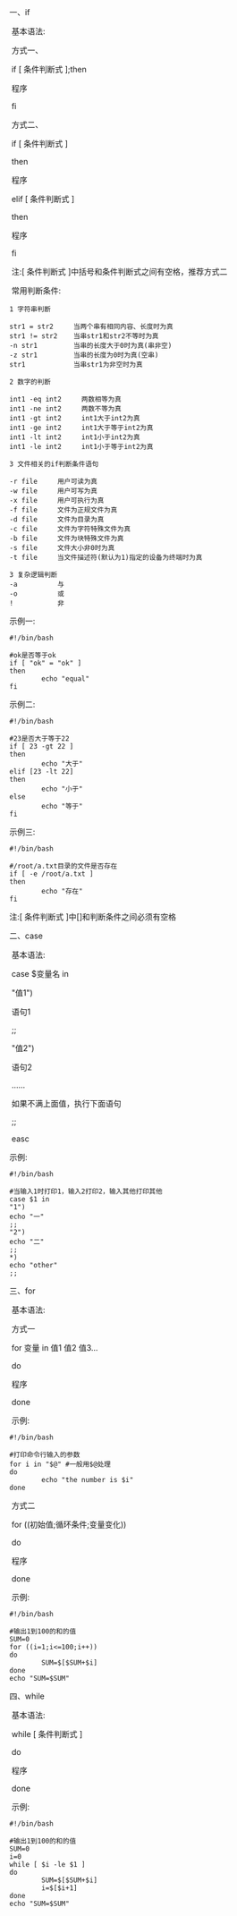 一、if

​	基本语法:

​	方式一、

​		if [ 条件判断式 ];then

​			程序

​		fi

​	方式二、

​		if [ 条件判断式 ]

​		then

​			程序

​		elif [ 条件判断式 ]

​		then

​			程序

​		fi

​	注:[ 条件判断式 ]中括号和条件判断式之间有空格，推荐方式二

​	常用判断条件:

```shell
1 字符串判断

str1 = str2		当两个串有相同内容、长度时为真
str1 != str2	当串str1和str2不等时为真
-n str1			当串的长度大于0时为真(串非空)
-z str1			当串的长度为0时为真(空串)
str1			当串str1为非空时为真

2 数字的判断

int1 -eq int2　　　两数相等为真
int1 -ne int2　　　两数不等为真
int1 -gt int2　　　int1大于int2为真
int1 -ge int2　　　int1大于等于int2为真
int1 -lt int2　　　int1小于int2为真
int1 -le int2　　　int1小于等于int2为真

3 文件相关的if判断条件语句

-r file		用户可读为真
-w file　　　用户可写为真
-x file　　　用户可执行为真
-f file　　　文件为正规文件为真
-d file　　　文件为目录为真
-c file　　　文件为字符特殊文件为真
-b file　　　文件为块特殊文件为真
-s file　　　文件大小非0时为真
-t file　　　当文件描述符(默认为1)指定的设备为终端时为真

3 复杂逻辑判断
-a			与
-o			或
!			非
```

示例一:

```shell
#!/bin/bash

#ok是否等于ok
if [ "ok" = "ok" ]
then
		echo "equal"
fi
```

示例二:

```shell
#!/bin/bash

#23是否大于等于22
if [ 23 -gt 22 ]
then
		echo "大于"
elif [23 -lt 22]
then
		echo "小于"
else
		echo "等于"
fi
```

示例三:

```shell
#!/bin/bash

#/root/a.txt目录的文件是否存在
if [ -e /root/a.txt ]
then
		echo "存在"
fi
```

注:[ 条件判断式 ]中[]和判断条件之间必须有空格

二、case

​	基本语法:

​		case $变量名 in

​		"值1")

​		语句1

​		;;

​		"值2")

​		语句2

​		......

​		如果不满上面值，执行下面语句

​		;;

​		easc

示例:

```shell
#!/bin/bash

#当输入1时打印1，输入2打印2，输入其他打印其他
case $1 in
"1")
echo "一"
;;
"2")
echo "二"
;;
*)
echo "other"
;;
```

三、for

​	基本语法:

​		方式一

​		for 变量 in 值1 值2 值3...

​			do

​				程序

​			done

​		示例:

```shell
#!/bin/bash

#打印命令行输入的参数
for i in "$@" #一般用$@处理
do
        echo "the number is $i"
done
```

​		方式二

​		for ((初始值;循环条件;变量变化))

​			do

​				程序

​			done

​		示例:

```shell
#!/bin/bash

#输出1到100的和的值
SUM=0
for ((i=1;i<=100;i++))
do
        SUM=$[$SUM+$i]
done
echo "SUM=$SUM"
```

四、while

​	基本语法:

​	while [ 条件判断式 ]

​	do

​		程序

​	done

​	示例:

```shell
#!/bin/bash

#输出1到100的和的值
SUM=0
i=0
while [ $i -le $1 ]
do
        SUM=$[$SUM+$i]
        i=$[$i+1]
done
echo "SUM=$SUM"
```


